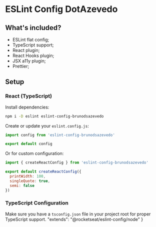 # ESLint Config DotAzevedo

## What's included?

- ESLint flat config;
- TypeScript support;
- React plugin;
- React Hooks plugin;
- JSX a11y plugin;
- Prettier;

## Setup

### React (TypeScript)

Install dependencies:
```bash
npm i -D eslint eslint-config-brunodsazevedo
```

Create or update your `eslint.config.js`:
```javascript
import config from 'eslint-config-brunodsazevedo'

export default config
```

Or for custom configuration:
```javascript
import { createReactConfig } from 'eslint-config-brunodsazevedo'

export default createReactConfig({
  printWidth: 100,
  singleQuote: true,
  semi: false
})
```

### TypeScript Configuration

Make sure you have a `tsconfig.json` file in your project root for proper TypeScript support.
  "extends": "@rocketseat/eslint-config/node"
}
```
